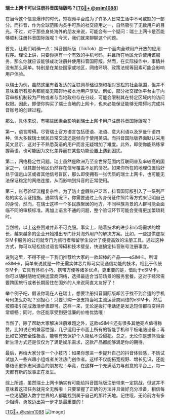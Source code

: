 **瑞士上网卡可以注册抖音国际版吗？[[TG💪+ @esim1088](https://t.me/s/esim1088)]**

在当今这个信息爆炸的时代，短视频平台成为了许多人日常生活中不可或缺的一部分。而抖音，作为全球范围内炙手可热的社交应用之一，自然吸引了无数用户的目光。不过，对于那些身处海外的朋友来说，可能会有一个疑问：瑞士上网卡是否能够顺利注册抖音国际版呢？今天，我们就来聊聊这个问题。

首先，让我们明确一点：抖音国际版（TikTok）是一个面向全球用户开放的应用程序。理论上讲，只要你拥有一个有效的手机号码，并且所在地区允许使用该服务，那么你就应该能够成功注册并使用抖音国际版。然而，在实际操作中，事情并没有那么简单。特别是在某些国家或地区，网络环境、政策法规等因素可能会影响用户体验。

以瑞士为例，虽然这里有着发达的互联网基础设施和相对宽松的社会氛围，但并不意味着所有服务都能毫无障碍地被本地用户享受。例如，部分社交媒体平台由于内容审核机制较为严格或者与当地政府存在分歧，可能会限制其在特定区域内的访问权限。因此，即便你购买了瑞士当地的上网卡，也未必能保证能够无障碍地完成抖音账号的创建过程。

那么，具体来说，有哪些因素会影响到瑞士上网卡用户注册抖音国际版呢？

第一，语言障碍。尽管瑞士官方语言包括德语、法语、意大利语以及罗曼什语四种，但大多数瑞士居民日常交流还是倾向于使用英语。而抖音国际版界面默认采用英文显示，这对于不熟悉英语的用户而言无疑增加了难度。此外，即使你能熟练掌握英语，也可能因为文化差异而在某些功能设置上遇到困扰。

第二，网络稳定性问题。瑞士虽然是欧洲乃至全世界范围内互联网普及率较高的国家之一，但其部分地区仍然存在信号覆盖不足的情况。如果你所在的地理位置恰好处于偏远山区或者其他信号盲区，那么即使拥有一张优质的瑞士上网卡，也可能无法保证稳定的网络连接，从而影响到抖音的正常使用。

第三，账号验证流程复杂性。为了防止虚假账户泛滥，抖音国际版引入了一系列严格的实名认证措施。通常情况下，你需要通过上传身份证件照片等方式来证明自己的身份。然而，在瑞士这样一个多民族聚居的地方，不同种族背景的人群可能会面临不同的审核标准。再加上语言不通的问题，整个验证环节可能会变得更加繁琐耗时。

当然啦，以上这些困难并非不可克服。事实上，随着技术的进步和市场需求的增长，越来越多的企业开始推出专门针对海外用户的解决方案。比如，一些提供虚拟SIM卡服务的公司就专门为旅行者和留学生设计了便捷高效的注册工具。通过这种方式，你可以轻松绕过语言障碍和技术壁垒，快速搞定抖音账号注册事宜。

说到这里，不得不提一下我们推荐给大家的一款超棒的产品——eSIM卡。所谓eSIM卡，简单来说就是一种无需实体芯片即可实现通信功能的技术。相比于传统SIM卡，它具有体积小巧、携带方便等诸多优点。更重要的是，借助于eSIM卡，你可以随时随地切换运营商网络，选择最适合当前场景的服务套餐。这对于经常需要跨国旅行或者长期居住在国外的人来说简直太友好了！

举个例子吧，假设你现在人在瑞士，想要注册抖音国际版却苦于找不到合适的手机号码怎么办呢？别担心！只要订购一张支持当地主流运营商网络的eSIM卡，然后按照指引完成激活步骤即可。这样一来，无论是拨打电话还是发送短信都将变得异常顺畅；同时，你还能享受到更低廉的价格优势哦！

当然了，除了帮助大家解决注册难题之外，这款eSIM卡还有很多其他亮点值得称赞。比如说它的兼容性强，几乎适用于市面上所有的智能手机和平板电脑设备；再比如它的安全性极高，能够有效保护个人隐私不受侵犯。总之，无论你是想体验全新生活方式还是仅仅为了满足娱乐需求，这款产品都能够满足你的期待。

最后，再给大家分享一个小技巧：如果你想进一步提升自己的抖音体验感，不妨试试加入一些兴趣小组或者关注热门创作者。这样不仅能拓宽视野、增长见识，还能够结识更多志同道合的朋友呢！毕竟，在这样一个充满活力与创意的平台上，每一天都有新的故事正在发生。

综上所述，虽然瑞士上网卡确实有可能给抖音国际版注册带来一定挑战，但这并不意味着这项任务就完全无解啦！只要掌握了正确的方法并且做好充分准备，相信每一位渴望融入数字世界的人都能找到属于自己的那片天地。记住哦，无论前方有多少阻碍，勇敢迈出第一步才是最重要的！

[[TG💪+ @esim1088](https://t.me/s/esim1088) ![Image](https://i.postimg.cc/4NQfJmqS/Snipaste-2025-05-13-00-14-12.png)]
